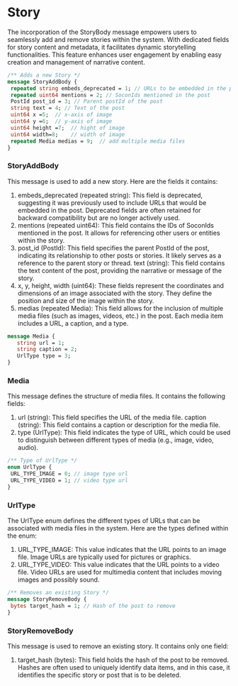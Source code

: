 # Story 

The incorporation of the StoryBody message empowers users to seamlessly add and remove stories within the system. With dedicated fields for story content and metadata, it facilitates dynamic storytelling functionalities. This feature enhances user engagement by enabling easy creation and management of narrative content. 

```protobuf
/** Adds a new Story */
message StoryAddBody {
 repeated string embeds_deprecated = 1; // URLs to be embedded in the post
 repeated uint64 mentions = 2; // SoconIds mentioned in the post
 PostId post_id = 3; // Parent postId of the post
 string text = 4; // Text of the post
 uint64 x =5;  // x-axis of image
 uint64 y =6;  // y-axis of image
 uint64 height =7;  // hight of image
 uint64 width=8;    // width of image
 repeated Media medias = 9;  // add multiple media files
}
```

### StoryAddBody
This message is used to add a new story. Here are the fields it contains:
1. embeds_deprecated (repeated string): This field is deprecated, suggesting it was previously used to include URLs that would be embedded in the post. Deprecated fields are often retained for backward compatibility but are no longer actively used.
2. mentions (repeated uint64): This field contains the IDs of SoconIds mentioned in the post. It allows for referencing other users or entities within the story.
3. post_id (PostId): This field specifies the parent PostId of the post, indicating its relationship to other posts or stories. It likely serves as a reference to the parent story or thread.
text (string): This field contains the text content of the post, providing the narrative or message of the story.
4. x, y, height, width (uint64): These fields represent the coordinates and dimensions of an image associated with the story. They define the position and size of the image within the story.
5. medias (repeated Media): This field allows for the inclusion of multiple media files (such as images, videos, etc.) in the post. Each media item includes a URL, a caption, and a type.

```protobuf
message Media {
   string url = 1;
   string caption = 2;
   UrlType type = 3;
}
```
### Media
This message defines the structure of media files. It contains the following fields:
1. url (string): This field specifies the URL of the media file.
caption (string): This field contains a caption or description for the media file.
2. type (UrlType): This field indicates the type of URL, which could be used to distinguish between different types of media (e.g., image, video, audio).

```protobuf
/** Type of UrlType */
enum UrlType {
 URL_TYPE_IMAGE = 0; // image type url
 URL_TYPE_VIDEO = 1; // video type url
}
```
### UrlType
The UrlType enum defines the different types of URLs that can be associated with media files in the system. Here are the types defined within the enum:
1. URL_TYPE_IMAGE: This value indicates that the URL points to an image file. Image URLs are typically used for pictures or graphics.
2. URL_TYPE_VIDEO: This value indicates that the URL points to a video file. Video URLs are used for multimedia content that includes moving images and possibly sound.

```protobuf
/** Removes an existing Story */
message StoryRemoveBody {
 bytes target_hash = 1; // Hash of the post to remove
}
```

### StoryRemoveBody
This message is used to remove an existing story. It contains only one field:
1. target_hash (bytes): This field holds the hash of the post to be removed. Hashes are often used to uniquely identify data items, and in this case, it identifies the specific story or post that is to be deleted.

<!-- <Add Code Snippet > -->